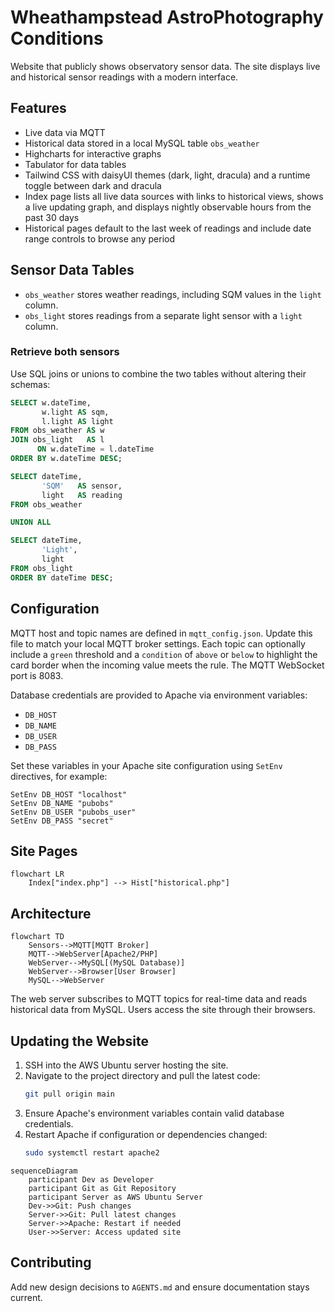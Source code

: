 # Wheathampstead AstroPhotography Conditions

Website that publicly shows observatory sensor data. The site displays live and historical sensor readings with a modern interface.

## Features

- Live data via MQTT
- Historical data stored in a local MySQL table `obs_weather`
- Highcharts for interactive graphs
- Tabulator for data tables
- Tailwind CSS with daisyUI themes (dark, light, dracula) and a runtime toggle between dark and dracula
- Index page lists all live data sources with links to historical views, shows a live updating graph, and displays nightly observable hours from the past 30 days
- Historical pages default to the last week of readings and include date range controls to browse any period

## Sensor Data Tables

- `obs_weather` stores weather readings, including SQM values in the `light` column.
- `obs_light` stores readings from a separate light sensor with a `light` column.

### Retrieve both sensors

Use SQL joins or unions to combine the two tables without altering their schemas:

```sql
SELECT w.dateTime,
       w.light AS sqm,
       l.light AS light
FROM obs_weather AS w
JOIN obs_light   AS l
      ON w.dateTime = l.dateTime
ORDER BY w.dateTime DESC;
```

```sql
SELECT dateTime,
       'SQM'   AS sensor,
       light   AS reading
FROM obs_weather

UNION ALL

SELECT dateTime,
       'Light',
       light
FROM obs_light
ORDER BY dateTime DESC;
```

## Configuration

MQTT host and topic names are defined in `mqtt_config.json`. Update this file to match your local MQTT broker settings.
Each topic can optionally include a `green` threshold and a `condition` of `above` or `below` to highlight the card border when the incoming value meets the rule. The MQTT WebSocket port is 8083.

Database credentials are provided to Apache via environment variables:

- `DB_HOST`
- `DB_NAME`
- `DB_USER`
- `DB_PASS`

Set these variables in your Apache site configuration using `SetEnv` directives, for example:

```
SetEnv DB_HOST "localhost"
SetEnv DB_NAME "pubobs"
SetEnv DB_USER "pubobs_user"
SetEnv DB_PASS "secret"
```

## Site Pages

```mermaid
flowchart LR
    Index["index.php"] --> Hist["historical.php"]
```

## Architecture

```mermaid
flowchart TD
    Sensors-->MQTT[MQTT Broker]
    MQTT-->WebServer[Apache2/PHP]
    WebServer-->MySQL[(MySQL Database)]
    WebServer-->Browser[User Browser]
    MySQL-->WebServer
```

The web server subscribes to MQTT topics for real-time data and reads historical data from MySQL. Users access the site through their browsers.

## Updating the Website

1. SSH into the AWS Ubuntu server hosting the site.
2. Navigate to the project directory and pull the latest code:
   ```bash
   git pull origin main
   ```
3. Ensure Apache's environment variables contain valid database credentials.
4. Restart Apache if configuration or dependencies changed:
   ```bash
   sudo systemctl restart apache2
   ```

```mermaid
sequenceDiagram
    participant Dev as Developer
    participant Git as Git Repository
    participant Server as AWS Ubuntu Server
    Dev->>Git: Push changes
    Server->>Git: Pull latest changes
    Server->>Apache: Restart if needed
    User->>Server: Access updated site
```

## Contributing

Add new design decisions to `AGENTS.md` and ensure documentation stays current.
